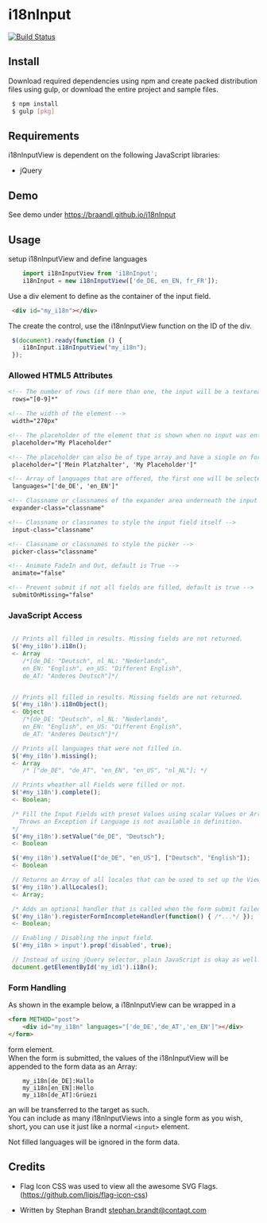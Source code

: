 # i18nInput

[![Build Status](https://travis-ci.org/braandl/i18nInput.svg?branch=master)](https://travis-ci.org/braandl/i18nInput)

## Install

Download required dependencies using npm and create packed distribution files using gulp,
or download the entire project and sample files.

```bash
 $ npm install
 $ gulp [pkg]
```

## Requirements

i18nInputView is dependent on the following JavaScript libraries:

* jQuery

## Demo

See demo under https://braandl.github.io/i18nInput

## Usage

setup i18nInputView and define languages

```javascript
    import i18nInputView from 'i18nInput';
    i18nInput = new i18nInputView(['de_DE, en_EN, fr_FR']);
```

Use a div element to define as the container of the input field.

```html
 <div id="my_i18n"></div>
```

The create the control, use the i18nInputView function on the ID of the div.

```javascript
 $(document).ready(function () {
    i18nInput.i18nInputView("my_i18n");
 });
```

### Allowed HTML5 Attributes
```html
<!-- The number of rows (if more than one, the input will be a textarea instead of an input fiel -->
 rows="[0-9]*"

<!-- The width of the element -->
 width="270px"

<!-- The placeholder of the element that is shown when no input was entered. -->
 placeholder="My Placeholder"

<!-- The placeholder can also be of type array and have a single on for each language. -->
 placeholder="['Mein Platzhalter', 'My Placeholder']"

<!-- Array of languages that are offered, the first one will be selected on start -->
 languages="['de_DE', 'en_EN']"

<!-- Classname or classnames of the expander area underneath the input field -->
 expander-class="classname"

<!-- Classname or classnames to style the input field itself -->
 input-class="classname"

<!-- Classname or classnames to style the picker -->
 picker-class="classname"

<!-- Animate FadeIn and Out, default is True -->
 animate="false"

<!-- Prevent submit if not all fields are filled, default is true -->
 submitOnMissing="false"
```

### JavaScript Access
```javascript

 // Prints all filled in results. Missing fields are not returned.
 $('#my_i18n').i18n();
 <- Array
    /*[de_DE: "Deutsch", nl_NL: "Nederlands",
    en_EN: "English", en_US: "Different English",
    de_AT: "Anderes Deutsch"]*/


 // Prints all filled in results. Missing fields are not returned.
 $('#my_i18n').i18nObject();
 <- Object
    /*{de_DE: "Deutsch", nl_NL: "Nederlands",
    en_EN: "English", en_US: "Different English",
    de_AT: "Anderes Deutsch"}*/

 // Prints all languages that were not filled in.
 $('#my_i18n').missing();
 <- Array
    /* ["de_DE", "de_AT", "en_EN", "en_US", "nl_NL"]; */

 // Prints wheather all Fields were filled or not.
 $('#my_i18n').complete();
 <- Boolean;

 /* Fill the Input Fields with preset Values using scalar Values or Arrays.
   Throws an Exception if Language is not available in definition.
 */
 $('#my_i18n').setValue("de_DE", "Deutsch");
 <- Boolean

 $('#my_i18n').setValue(["de_DE", "en_US"], ["Deutsch", "English"]);
 <- Boolean

 // Returns an Array of all locales that can be used to set up the View.
 $('#my_i18n').allLocales();
 <- Array;

 /* Adds an optional handler that is called when the form submit failed, because of an incomplete data set. */
 $('#my_i18n').registerFormIncompleteHandler(function() { /*...*/ });
 <- Boolean;

 // Enabling / Disabling the input field.
 $('#my_i18n > input').prop('disabled', true);

 // Instead of using jQuery selector, plain JavaScript is okay as well:
 document.getElementById('my_id1').i18n();
```
### Form Handling

As shown in the example below, a i18nInputView can be wrapped in a
```html
<form METHOD="post">
    <div id="my_i18n" languages="['de_DE','de_AT','en_EN']"></div>
</form>
```
form element.<br>
When the form is submitted, the values of the i18nInputView will be appended to the form data as an Array:
```
    my_i18n[de_DE]:Hallo
    my_i18n[en_EN]:Hello
    my_i18n[de_AT]:Grüezi
```
an will be transferred to the target as such.<br>
You can include as many i18nInputViews into a single form as you wish, <br>
short, you can use it just like a normal ```<input>``` element.

Not filled languages will be ignored in the form data.

## Credits

* Flag Icon CSS was used to view all the
awesome SVG Flags. <br>
 (https://github.com/lipis/flag-icon-css)

* Written by Stephan Brandt <stephan.brandt@contagt.com>
